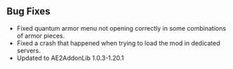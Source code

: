 ## Bug Fixes
- Fixed quantum armor menu not opening correctly in some combinations of armor pieces.
- Fixed a crash that happened when trying to load the mod in dedicated servers.
- Updated to AE2AddonLib 1.0.3-1.20.1